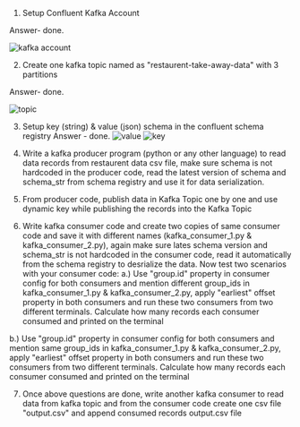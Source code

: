 1. Setup Confluent Kafka Account

Answer- done.

![kafka account](https://user-images.githubusercontent.com/113834590/202918280-01f04bb4-739a-491d-b957-4d49151c3363.png)


2. Create one kafka topic named as "restaurent-take-away-data" with 3 partitions

Answer- done.

![topic](https://user-images.githubusercontent.com/113834590/202918508-1712f401-42e6-4460-90f3-87141e4b4928.png)


3. Setup key (string) & value (json) schema in the confluent schema registry
Answer - done.
![value](https://user-images.githubusercontent.com/113834590/202924609-1d9310a9-b619-492e-b3cd-2585f63fe244.png)
![key](https://user-images.githubusercontent.com/113834590/202924623-fd21e71d-d1f6-4c8c-a25a-b7ffecdeb0ea.png)





4. Write a kafka producer program (python or any other language) to read data records from restaurent data csv file, 
   make sure schema is not hardcoded in the producer code, read the latest version of schema and schema_str from schema registry and use it for
   data serialization.






5. From producer code, publish data in Kafka Topic one by one and use dynamic key while publishing the records into the Kafka Topic







6. Write kafka consumer code and create two copies of same consumer code and save it with different names (kafka_consumer_1.py & kafka_consumer_2.py), 
   again make sure lates schema version and schema_str is not hardcoded in the consumer code, read it automatically from the schema registry to desrialize the data. 
   Now test two scenarios with your consumer code:
    a.) Use "group.id" property in consumer config for both consumers and mention different group_ids in kafka_consumer_1.py & kafka_consumer_2.py,
        apply "earliest" offset property in both consumers and run these two consumers from two different terminals. Calculate how many records each consumer
        consumed and printed on the terminal


b.) Use "group.id" property in consumer config for both consumers and mention same group_ids in kafka_consumer_1.py & kafka_consumer_2.py,
        apply "earliest" offset property in both consumers and run these two consumers from two different terminals. Calculate how many records each consumer
        consumed and printed on the terminal
        








7. Once above questions are done, write another kafka consumer to read data from kafka topic and from the consumer code create one csv file "output.csv"
   and append consumed records output.csv file
